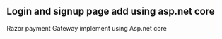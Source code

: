 <h2>Login and signup page add using asp.net core</h2>
Razor payment Gateway implement using Asp.net core
